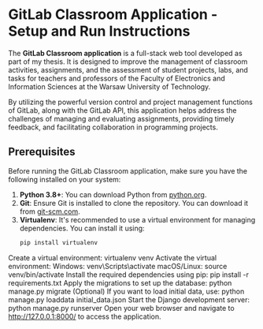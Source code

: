 # GitLab Classroom Application - Setup and Run Instructions

The **GitLab Classroom application** is a full-stack web tool developed as part of my thesis. It is designed to improve the management of classroom activities, assignments, and the assessment of student projects, labs, and tasks for teachers and professors of the Faculty of Electronics and Information Sciences at the Warsaw University of Technology.

By utilizing the powerful version control and project management functions of GitLab, along with the GitLab API, this application helps address the challenges of managing and evaluating assignments, providing timely feedback, and facilitating collaboration in programming projects.

## Prerequisites

Before running the GitLab Classroom application, make sure you have the following installed on your system:

1. **Python 3.8+**: You can download Python from [python.org](https://www.python.org/downloads/).
2. **Git**: Ensure Git is installed to clone the repository. You can download it from [git-scm.com](https://git-scm.com/downloads).
3. **Virtualenv**: It's recommended to use a virtual environment for managing dependencies. You can install it using:
   ```bash
   pip install virtualenv

Create a virtual environment:
virtualenv venv
Activate the virtual environment:
Windows:
venv\Scripts\activate
macOS/Linux:
source venv/bin/activate
Install the required dependencies using pip:
pip install -r requirements.txt
Apply the migrations to set up the database:
python manage.py migrate
(Optional) If you want to load initial data, use:
python manage.py loaddata initial_data.json
Start the Django development server:
python manage.py runserver
Open your web browser and navigate to http://127.0.0.1:8000/ to access the application.
